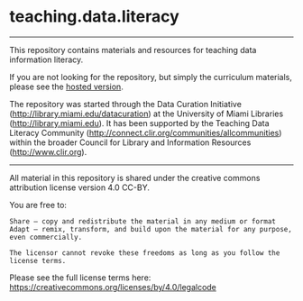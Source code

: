# teaching.data.literacy

---

This repository contains materials and resources for teaching data information literacy.  

If you are not looking for the repository, but simply the curriculum materials, please see the [hosted version](http://tibbben.github.io/teaching.data.literacy/). 

The repository was started through the Data Curation Initiative (http://library.miami.edu/datacuration) at the University of Miami Libraries (http://library.miami.edu). It has been supported by the Teaching Data Literacy Community (http://connect.clir.org/communities/allcommunities) within the broader Council for Library and Information Resources (http://www.clir.org).

---

All material in this repository is shared under the creative commons attribution license version 4.0 CC-BY. 

You are free to:

    Share — copy and redistribute the material in any medium or format
    Adapt — remix, transform, and build upon the material for any purpose, even commercially.

    The licensor cannot revoke these freedoms as long as you follow the license terms.

Please see the full license terms here: https://creativecommons.org/licenses/by/4.0/legalcode